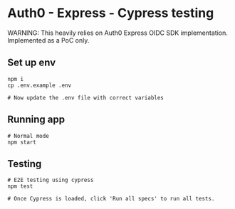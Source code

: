 # Auth0 - Express - Cypress testing

WARNING: This heavily relies on Auth0 Express OIDC SDK implementation. Implemented as a PoC only.

## Set up env

```
npm i
cp .env.example .env

# Now update the .env file with correct variables
```

## Running app

```
# Normal mode
npm start
```

## Testing

```
# E2E testing using cypress
npm test

# Once Cypress is loaded, click 'Run all specs' to run all tests.
```

